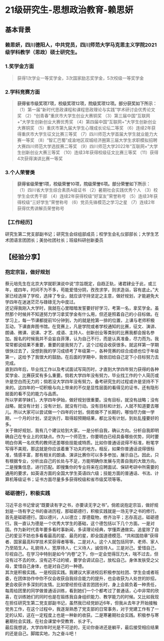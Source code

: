 # 21级研究生-思想政治教育-赖思妍

## 基本背景
### 赖思妍，四川德阳人，中共党员，四川师范大学马克思主义学院2021级学科教学（思政）硕士研究生。

### 1.奖学金方面
> 获得1次学业一等奖学金，3次国家励志奖学金，5次校级一等奖学金
### 2.学科竞赛方面
>**获得省市级奖项7项，校级奖项12项，院级奖项12项。部分获奖如下所示：**
（1）第一届“新时代思政课程和课程思政理论与实践”学术研讨会优秀论文奖
（2）“创青春”重庆市大学生创业大赛铜奖
（3）第三届中国“互联网+”大学生创新创业大赛优秀奖
（4）第四届中国“互联网+”大学生创新创业大赛铜奖
（5）重庆市第九届大学生心理成长论坛二等奖
（6）连续2年获得重庆市大学生征文比赛三等奖
（7）四川师范大学首届大学生就业能力大赛一等奖
（8）“智汇巴蜀”成渝地区双城经济圈第三届大学生求职模拟招聘大赛四川师范大学选拔赛二等奖
（9）四川师范大学2022年“互联网+”大学生创新创业大赛三等奖
（10）连续3年获得校级征文比赛三等奖
（11）获得4次获得演讲比赛一等奖
### 3.个人荣誉类
>**获得省级荣誉1项，校级荣誉10项，院级荣誉6项。部分荣誉如下所示：**
（1）四川省大学生综合素质A级证书
（2）暑期社会实践优秀个人
（3）校学生会优秀干部
（4）连续2年获得校级“好室友”荣誉称号
（5）连续3年获得校级“三好学生”荣誉称号
（6）党员先锋模范之学习之星
（7）连续2年获得优秀讲解员荣誉称号
### 【工作经历】
研究生第二党支部副书记；研究生会综组部成员；校学生会礼仪部部长；大学生艺术团语言团团长；美协社团社长；班级科研创新委员

## 【经验分享】
### 抱定宗旨，做好规划
蔡元培先生在北京大学就职演说中说“宗旨既定，自趋正轨，诸君肄业于此，或三年，或四年，时间不为不多，苟能爱惜分阴，孜孜求学，则求造诣，容有底止。”大家已经选择了学校，选择了专业，就应该守持坚定之主意，做好规划，才能避免大学四年在迷迷茫茫与碌碌无为中度过。<br>
还记得我刚入大学时，我就在心里暗暗发誓要好好学习，考第一名，拿奖学金。虽然那个时候并不知道努力学习拿奖学金有什么用，但还是照着自己的小目标做。在学习上，每一节课都提前10分钟到，为的就是抢第一排的位置，上课与老师积极互动，下课直奔图书馆。在竞赛上，凡是学院或者学校通知的比赛，征文、演讲、朗诵、微课、说课、才艺、成语、主持人、创新创业等类别的比赛我都会报名参加。报名的时候我并不会妄自菲薄，认为自己不行，而是认真准备，尽力而为。我常常都说结果不重要，重要的是我努力了，这个过程会收获很多。就这样第一学期很快过去了，没想到我的学习成绩考了年级第一，各种竞赛的综合成绩也位于年级第一，这给予了我很大的鼓励。在后面的学期中，我依旧给自己定下小目标努力去完成。<br>
直到四年后，毕业找工作以及考试面试写简历时，才直到大学四年努力获得的各种奖学金、比赛获奖有多么重要。倘若大学四年没有努力，毕业找工作的个人简历或许是空白而无力的；倘若没大学四年没有努力，备考研究生的过程或许是坚持不下来的。这四年的一切积极与向上带来的不仅是显性层面的看得见的证书，还有隐形层面的看不见的能力与品质。<br>
所以学弟学妹们，大学四年伊始，做好规划很重要。没有目标，就没有战略；没有战略，就没有计划；没有计划，就没有行动。没有目标和计划，人就不知道要去哪儿。所以大家可以尝试做一个四年的计划，倘若做不了长期的，哪怕尽力做一学期，一个月的计划，坚定执行，取得超预期结果，都比没有计划，到处乱撞要好的多。<br>
关于做好规划，我有几个建议给到大家。一是分析自我，确认方向。分析自我即明确自己在专业上的优缺点。作为一个师范生，你要明白已经具备哪些优势，同时要明白你离一名优秀的教师还差哪些技能或特质。比如你普通话说得不标准，粉笔字写得不美观，那这就是你应该着重下功夫的地方。相反，如果你普通话说得很标准，情感丰富，那有相关的朗诵、演讲比赛你可以多多参加，展示自己。因此，只有根据专业，分析出自己的长处与不足，方能明确你发展与完善自我的大致方向。二是搜集信息，进行匹配。即搜集你的专业将来在应聘面试、保研考研中所需要的通用的要求，如英语方面的全国大学生英语四六级；技能方面的普通话、书法、计算机等级证书；证书方面尽量多多获得校级和省市级奖项等等。<br>

 ### 砥砺德行，积极实践
习近平总书记曾说“既要读有字之书，亦要读无字之书”。倘若说抱定宗旨，做好规划是一场有字之书的奋进历程，那砥砺德行，积极实践就是一场无字之书的修行。<br>
首先是砥砺德行。国以德兴，人以德立；厚德载物，修齐治平；志存高远，砥砺德行。我一直认为德是一个优秀大学生的基础，这个德包括以下几个方面。一是对国。作为新时代青年要多看时事新闻，多读理论经典，学懂弄通做实。追星除了自己的爱豆不妨也多看看最高的星、最亮的星，即全国道德模范、“共和国勋章”获得者、国家最高科学技术奖获得者等等。二是对人。这个人就包括同学、老师、家人乃至陌生人。礼貌待人，宽厚待人，仁义待人，诚信待人。三是对己。爱惜自己，珍视自己。在学习中特别是如今“内卷”之下，你一定会觉得压力大，喘不过去，但没有过不去的坎，没有迈不过的坡，要学会调试自己，放松自己。身体发肤受之父母，爱惜自己身体，也是对自己的一种德。<br>
其次是积极实践。一是校园实践。我建议大家进校后积极参加社团、学生会或者班委，在团体协作中你不仅会收获自我综合能力的提升，也会收获为人处世的妙招，更会收获许多深刻的友情。比如曾经担任语言团团长时，身上会肩负着一种责任，每周给团里的同学做普通话训练，看到她们一个个都考过了普通话，心中非常的欣喜，在训练她们的同时也是在锻炼我自身组织能力、教学能力的时候。又比如我现在担任研究生第二党支部副书记，虽然我已经党龄近6年，但我从去年才开始接触党务工作，在这个过程中，我逐渐熟悉了党支部的日常事务，对于党建工作有了一定的认知，这在一定程度上也是一种新的收获。二是寒暑期社会实践。积极参与寒暑期社会实践，在社会课堂中受教育、长才干。<br>
最后我想说，大学四年时光是不可逆的，无论你奋进还是躺平，最后接受相应结果的还是自己。脚踏实地，为之奋斗吧！<br>

